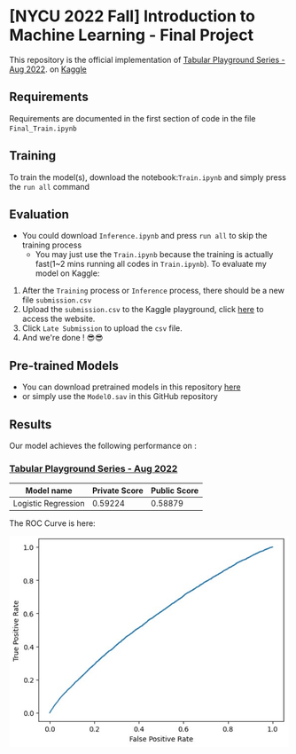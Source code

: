 # [NYCU 2022 Fall] Introduction to Machine Learning - Final Project

This repository is the official implementation of [Tabular Playground Series - Aug 2022](https://www.kaggle.com/competitions/tabular-playground-series-aug-2022/overview). on [Kaggle](https://www.kaggle.com/)

## Requirements
Requirements are documented in the first section of code in the file `Final_Train.ipynb`

## Training

To train the model(s), download the notebook:`Train.ipynb` and simply press the `run all` command

## Evaluation
* You could download `Inference.ipynb` and press `run all` to skip the training process
  * You may just use the `Train.ipynb` because the training is actually fast(1~2 mins running all codes in `Train.ipynb`).
To evaluate my model on Kaggle:
1. After the `Training` process or `Inference` process, there should be a new file `submission.csv`
2. Upload the `submission.csv` to the Kaggle playground, click [here](https://www.kaggle.com/competitions/tabular-playground-series-aug-2022/overview) to access the website.
3. Click `Late Submission` to upload the `csv` file.
4. And we're done ! 😎😎

## Pre-trained Models

* You can download pretrained models in this repository [here](https://drive.google.com/drive/folders/1cnXAgGk6cMVc0HvN3ZOmyraj9tD7TSfW?usp=sharing)
* or simply use the `Model0.sav` in this GitHub repository

## Results

Our model achieves the following performance on :
### [Tabular Playground Series - Aug 2022](https://www.kaggle.com/competitions/tabular-playground-series-aug-2022/submissions)


| Model name         | Private Score  | Public Score |
| ------------------ |---------------- | -------------- |
| Logistic Regression   |     0.59224        |      0.58879       |

The ROC Curve is here:
  
![](ROC_curve.jpg)



